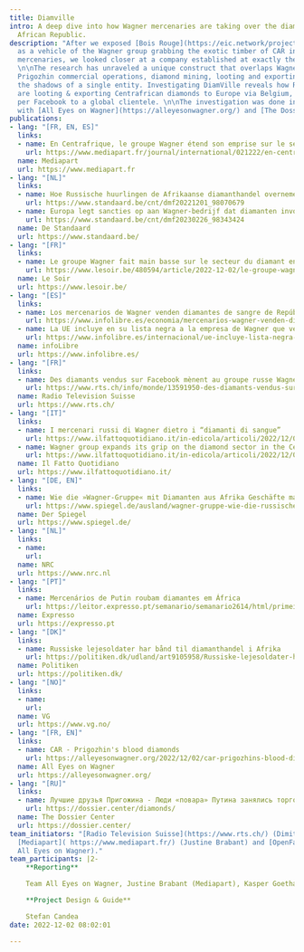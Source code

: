 ```yaml
---
title: Diamville
intro: A deep dive into how Wagner mercenaries are taking over the diamonds of Central
  African Republic.
description: "After we exposed [Bois Rouge](https://eic.network/projects/bois-rouge.html)
  as a vehicle of the Wagner group grabbing the exotic timber of CAR in exchange of
  mercenaries, we looked closer at a company established at exactly the same time: Diamville.
  \n\nThe research has unraveled a unique construct that overlaps Wagner military,
  Prigozhin commercial operations, diamond mining, looting and exporting - all in
  the shadows of a single entity. Investigating DiamVille reveals how Russian mercenaries
  are looting & exporting Centrafrican diamonds to Europe via Belgium, while marketing
  per Facebook to a global clientele. \n\nThe investigation was done in collaboration
  with [All Eyes on Wagner](https://alleyesonwagner.org/) and [The Dossier Center](https://dossier.center/)."
publications:
- lang: "[FR, EN, ES]"
  links:
  - name: En Centrafrique, le groupe Wagner étend son emprise sur le secteur du diamant
    url: https://www.mediapart.fr/journal/international/021222/en-centrafrique-le-groupe-wagner-etend-son-emprise-sur-le-secteur-du-diamant 
  name: Mediapart
  url: https://www.mediapart.fr
- lang: "[NL]"
  links:
  - name: Hoe Russische huurlingen de Afrikaanse diamanthandel overnemen 
    url: https://www.standaard.be/cnt/dmf20221201_98070679 
  - name: Europa legt sancties op aan Wagner-bedrijf dat diamanten invoerde naar België
    url: https://www.standaard.be/cnt/dmf20230226_98343424
  name: De Standaard
  url: https://www.standaard.be/
- lang: "[FR]"
  links:
  - name: Le groupe Wagner fait main basse sur le secteur du diamant en Centrafrique
    url: https://www.lesoir.be/480594/article/2022-12-02/le-groupe-wagner-fait-main-basse-sur-le-secteur-du-diamant-en-centrafrique
  name: Le Soir
  url: https://www.lesoir.be/  
- lang: "[ES]"
  links:
  - name: Los mercenarios de Wagner venden diamantes de sangre de República Centroafricana a través de Facebook
    url: https://www.infolibre.es/economia/mercenarios-wagner-venden-diamantes-sangre-republica-centroafricana-traves-facebook_1_1377325.html 
  - name: La UE incluye en su lista negra a la empresa de Wagner que vende diamantes de sangre destapada por infoLibre y sus socios de EIC 
    url: https://www.infolibre.es/internacional/ue-incluye-lista-negra-empresa-wagner-vende-diamantes-sangre-destapada-infolibre-socios-eic_1_1437104.html
  name: infoLibre
  url: https://www.infolibre.es/
- lang: "[FR]"
  links:
  - name: Des diamants vendus sur Facebook mènent au groupe russe Wagner
    url: https://www.rts.ch/info/monde/13591950-des-diamants-vendus-sur-facebook-menent-au-groupe-russe-wagner.html 
  name: Radio Television Suisse
  url: https://www.rts.ch/
- lang: "[IT]"
  links:
  - name: I mercenari russi di Wagner dietro i “diamanti di sangue”
    url: https://www.ilfattoquotidiano.it/in-edicola/articoli/2022/12/02/i-mercenari-russi-di-wagner-dietro-i-diamanti-di-sangue/6893131/ 
  - name: Wagner group expands its grip on the diamond sector in the Central African Republic
    url: https://www.ilfattoquotidiano.it/in-edicola/articoli/2022/12/02/wagner-group-expands-its-grip-on-the-diamond-sector-in-the-central-african-republic/6893369/     
  name: Il Fatto Quotidiano
  url: https://www.ilfattoquotidiano.it/
- lang: "[DE, EN]"
  links: 
  - name: Wie die »Wagner-Gruppe« mit Diamanten aus Afrika Geschäfte macht
    url: https://www.spiegel.de/ausland/wagner-gruppe-wie-die-russische-soeldnergruppen-mit-diamanten-aus-afrika-geschaefte-macht-a-18c4f0ea-d74d-43c4-a121-9132d6347f2a
  name: Der Spiegel
  url: https://www.spiegel.de/
- lang: "[NL]"
  links:
  - name: 
    url: 
  name: NRC
  url: https://www.nrc.nl
- lang: "[PT]"
  links:
  - name: Mercenários de Putin roubam diamantes em África
    url: https://leitor.expresso.pt/semanario/semanario2614/html/primeiro-caderno/internacional/mercenarios-de-putin-roubam-diamantes-em-africa
  name: Expresso
  url: https://expresso.pt
- lang: "[DK]"
  links:
  - name: Russiske lejesoldater har bånd til diamanthandel i Afrika
    url: https://politiken.dk/udland/art9105958/Russiske-lejesoldater-har-b%C3%A5nd-til-diamanthandel-i-Afrika
  name: Politiken
  url: https://politiken.dk/   
- lang: "[NO]"
  links:
  - name: 
    url: 
  name: VG
  url: https://www.vg.no/ 
- lang: "[FR, EN]"
  links:
  - name: CAR - Prigozhin's blood diamonds
    url: https://alleyesonwagner.org/2022/12/02/car-prigozhins-blood-diamonds/
  name: All Eyes on Wagner
  url: https://alleyesonwagner.org/
- lang: "[RU]"
  links:
  - name: Лучшие друзья Пригожина - Люди «повара» Путина занялись торговлей алмазами в ЦАР
    url: https://dossier.center/diamonds/ 
  name: The Dossier Center
  url: https://dossier.center/
team_initiators: "[Radio Television Suisse](https://www.rts.ch/) (Dimitri Zufferey),
  [Mediapart]( https://www.mediapart.fr/) (Justine Brabant) and [OpenFacto](https://openfacto.fr/) (Team
  All Eyes on Wagner)."
team_participants: |2-
    **Reporting**

    Team All Eyes on Wagner, Justine Brabant (Mediapart), Kasper Goethals and Nikolas Vanhecke (De Standaard), Dimitri Zufferey (Radio Television Suisse), Micael Pereira (Expresso), Stefano Vergine (Il Fatto Quotidiano), Alain Jennotte (Le Soir), Nicola Naber, Rafael Buschmann (DER SPIEGEL), Begona Ramirez (infoLibre), Natalia M. (EIC).

    **Project Design & Guide**

    Stefan Candea
date: 2022-12-02 08:02:01

---
```


